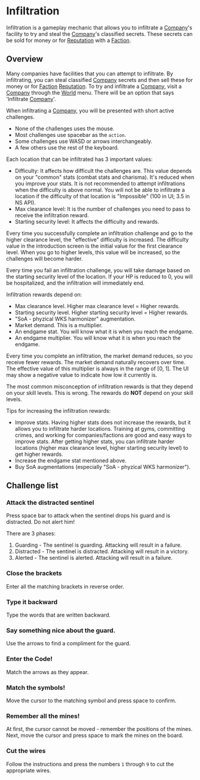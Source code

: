# Infiltration

Infiltration is a gameplay mechanic that allows you to infiltrate a [Company](companies.md)'s facility to try and steal the [Company](companies.md)'s classified secrets.
These secrets can be sold for money or for [Reputation](reputation.md) with a [Faction](factions.md).

## Overview

Many companies have facilities that you can attempt to infiltrate.
By infiltrating, you can steal classified [Company](companies.md) secrets and then sell these for money or for [Faction](factions.md) [Reputation](reputation.md).
To try and infiltrate a [Company](companies.md), visit a [Company](companies.md) through the [World](world.md) menu.
There will be an option that says 'Infiltrate [Company](companies.md)'.

When infiltrating a [Company](companies.md), you will be presented with short active challenges.

- None of the challenges uses the mouse.
- Most challenges use spacebar as the `action`.
- Some challenges use WASD or arrows interchangeably.
- A few others use the rest of the keyboard.

Each location that can be infiltrated has 3 important values:

- Difficulty: It affects how difficult the challenges are. This value depends on your "common" stats (combat stats and charisma). It's reduced when you improve your stats. It is not recommended to attempt infiltrations when the difficulty is above normal. You will not be able to infiltrate a location if the difficulty of that location is "Impossible" (100 in UI; 3.5 in NS API).
- Max clearance level: It is the number of challenges you need to pass to receive the infiltration reward.
- Starting security level: It affects the difficulty and rewards.

Every time you successfully complete an infiltration challenge and go to the higher clearance level, the "effective" difficulty is increased. The difficulty value in the introduction screen is the initial value for the first clearance level. When you go to higher levels, this value will be increased, so the challenges will become harder.

Every time you fail an infiltration challenge, you will take damage based on the starting security level of the location.
If your HP is reduced to 0, you will be hospitalized, and the infiltration will immediately end.

Infiltration rewards depend on:

- Max clearance level. Higher max clearance level = Higher rewards.
- Starting security level. Higher starting security level = Higher rewards.
- "SoA - phyzical WKS harmonizer" augmentation.
- Market demand. This is a multiplier.
- An endgame stat. You will know what it is when you reach the endgame.
- An endgame multiplier. You will know what it is when you reach the endgame.

Every time you complete an infiltration, the market demand reduces, so you receive fewer rewards. The market demand naturally recovers over time. The effective value of this multiplier is always in the range of [0, 1]. The UI may show a negative value to indicate how low it currently is.

The most common misconception of infiltration rewards is that they depend on your skill levels. This is wrong. The rewards do **NOT** depend on your skill levels.

Tips for increasing the infiltration rewards:

- Improve stats. Having higher stats does not increase the rewards, but it allows you to infiltrate harder locations. Training at gyms, committing crimes, and working for companies/factions are good and easy ways to improve stats. After getting higher stats, you can infiltrate harder locations (higher max clearance level, higher starting security level) to get higher rewards.
- Increase the endgame stat mentioned above.
- Buy SoA augmentations (especially "SoA - phyzical WKS harmonizer").

## Challenge list

### Attack the distracted sentinel

Press space bar to attack when the sentinel drops his guard and is distracted. Do not alert him!

There are 3 phases:

1. Guarding - The sentinel is guarding. Attacking will result in a failure.
2. Distracted - The sentinel is distracted. Attacking will result in a victory.
3. Alerted - The sentinel is alerted. Attacking will result in a failure.

### Close the brackets

Enter all the matching brackets in reverse order.

### Type it backward

Type the words that are written backward.

### Say something nice about the guard.

Use the arrows to find a compliment for the guard.

### Enter the Code!

Match the arrows as they appear.

### Match the symbols!

Move the cursor to the matching symbol and press space to confirm.

### Remember all the mines!

At first, the cursor cannot be moved - remember the positions of the mines.  
Next, move the cursor and press space to mark the mines on the board.

### Cut the wires

Follow the instructions and press the numbers `1` through `9` to cut the appropriate
wires.
